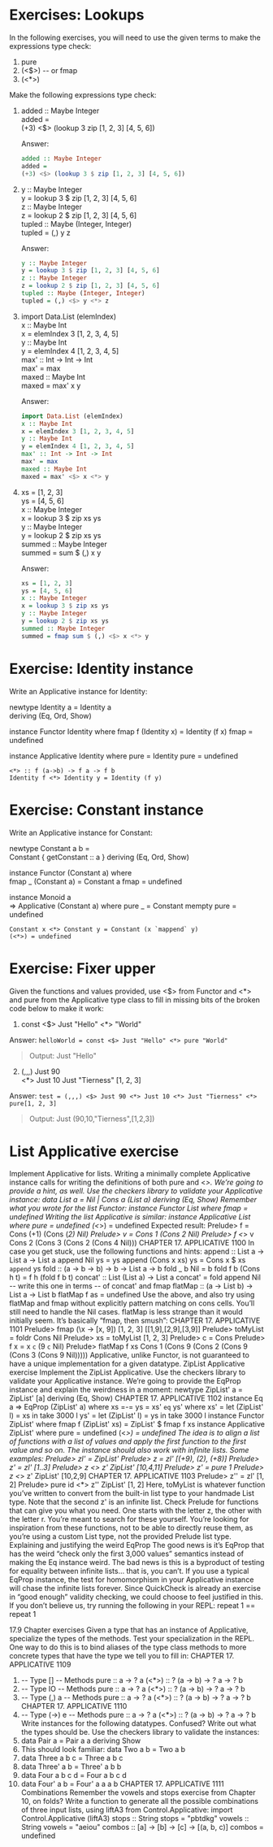 # Exercises: Lookups
In the following exercises, you will need to use the given terms
to make the expressions type check:
1. pure
2. (<$>) -- or fmap
3. (<*>)

Make the following expressions type check:

1. added :: Maybe Integer  
added =  
(+3) <$> (lookup 3 zip [1, 2, 3] [4, 5, 6]) 

    Answer:
    ```hs
    added :: Maybe Integer  
    added =  
    (+3) <$> (lookup 3 $ zip [1, 2, 3] [4, 5, 6])
    ```

2. y :: Maybe Integer  
y = lookup 3 $ zip [1, 2, 3] [4, 5, 6]  
z :: Maybe Integer  
z = lookup 2 $ zip [1, 2, 3] [4, 5, 6]  
tupled :: Maybe (Integer, Integer)  
tupled = (,) y z  

    Answer:
    ```hs
    y :: Maybe Integer  
    y = lookup 3 $ zip [1, 2, 3] [4, 5, 6]  
    z :: Maybe Integer  
    z = lookup 2 $ zip [1, 2, 3] [4, 5, 6]  
    tupled :: Maybe (Integer, Integer)  
    tupled = (,) <$> y <*> z
    ```


3. import Data.List (elemIndex)  
x :: Maybe Int  
x = elemIndex 3 [1, 2, 3, 4, 5]  
y :: Maybe Int  
y = elemIndex 4 [1, 2, 3, 4, 5]  
max' :: Int -> Int -> Int  
max' = max  
maxed :: Maybe Int  
maxed = max' x y  
    
    Answer:
    ```hs
    import Data.List (elemIndex)  
    x :: Maybe Int  
    x = elemIndex 3 [1, 2, 3, 4, 5]  
    y :: Maybe Int  
    y = elemIndex 4 [1, 2, 3, 4, 5]  
    max' :: Int -> Int -> Int  
    max' = max  
    maxed :: Maybe Int  
    maxed = max' <$> x <*> y
    ```


4. xs = [1, 2, 3]  
ys = [4, 5, 6]  
x :: Maybe Integer  
x = lookup 3 $ zip xs ys  
y :: Maybe Integer  
y = lookup 2 $ zip xs ys  
summed :: Maybe Integer  
summed = sum $ (,) x y  

    Answer:
    ```hs
    xs = [1, 2, 3]  
    ys = [4, 5, 6]  
    x :: Maybe Integer  
    x = lookup 3 $ zip xs ys  
    y :: Maybe Integer  
    y = lookup 2 $ zip xs ys  
    summed :: Maybe Integer  
    summed = fmap sum $ (,) <$> x <*> y 
    ```

# Exercise: Identity instance
Write an Applicative instance for Identity: 

newtype Identity a = Identity a  
    deriving (Eq, Ord, Show)  

instance Functor Identity where
    fmap f (Identity x) = Identity (f x)
    fmap = undefined  

instance Applicative Identity where
    pure = Identity
    pure = undefined

    <*> :: f (a->b) -> f a -> f b
    Identity f <*> Identity y = Identity (f y)

# Exercise: Constant instance
Write an Applicative instance for Constant:  

newtype Constant a b =  
    Constant { getConstant :: a }
    deriving (Eq, Ord, Show)

instance Functor (Constant a) where  
    fmap _ (Constant a) = Constant a
    fmap = undefined  

instance Monoid a  
    => Applicative (Constant a) where
    pure _ = Constant mempty
    pure = undefined

    Constant x <*> Constant y = Constant (x `mappend` y)
    (<*>) = undefined

# Exercise: Fixer upper  
Given the functions and values provided, use <$> from Functor
and <*> and pure from the Applicative type class to fill in missing
bits of the broken code below to make it work:  

1. const <$> Just "Hello" <*> "World" 

Answer:
`helloWorld = const <$> Just "Hello" <*> pure "World"`
> Output: Just "Hello"


2. (,,,) Just 90  
<*> Just 10 Just "Tierness" [1, 2, 3] 

Answer:
`test = (,,,) <$> Just 90 <*> Just 10 <*> Just "Tierness" <*> pure[1, 2, 3]`
> Output: Just (90,10,"Tierness",[1,2,3])

# List Applicative exercise
Implement Applicative for lists. Writing a minimally complete
Applicative instance calls for writing the definitions of both
pure and <*>. We’re going to provide a hint, as well. Use the
checkers library to validate your Applicative instance:
data List a =
Nil
| Cons a (List a)
deriving (Eq, Show)
Remember what you wrote for the list Functor:
instance Functor List where
fmap = undefined
Writing the list Applicative is similar:
instance Applicative List where
pure = undefined
(<*>) = undefined
Expected result:
Prelude> f = Cons (+1) (Cons (*2) Nil)
Prelude> v = Cons 1 (Cons 2 Nil)
Prelude> f <*> v
Cons 2 (Cons 3 (Cons 2 (Cons 4 Nil)))
CHAPTER 17. APPLICATIVE 1100
In case you get stuck, use the following functions and hints:
append :: List a -> List a -> List a
append Nil ys = ys
append (Cons x xs) ys =
Cons x $ xs `append` ys
fold :: (a -> b -> b) -> b -> List a -> b
fold _ b Nil = b
fold f b (Cons h t) = f h (fold f b t)
concat' :: List (List a) -> List a
concat' = fold append Nil
-- write this one in terms
-- of concat' and fmap
flatMap :: (a -> List b)
-> List a
-> List b
flatMap f as = undefined
Use the above, and also try using flatMap and fmap without
explicitly pattern matching on cons cells. You’ll still need to
handle the Nil cases.
flatMap is less strange than it would initially seem. It’s basically
“fmap, then smush”:
CHAPTER 17. APPLICATIVE 1101
Prelude> fmap (\x -> [x, 9]) [1, 2, 3]
[[1,9],[2,9],[3,9]]
Prelude> toMyList = foldr Cons Nil
Prelude> xs = toMyList [1, 2, 3]
Prelude> c = Cons
Prelude> f x = x `c` (9 `c` Nil)
Prelude> flatMap f xs
Cons 1 (Cons 9 (Cons 2
(Cons 9 (Cons 3 (Cons 9 Nil)))))
Applicative, unlike Functor, is not guaranteed to have a unique
implementation for a given datatype.
ZipList Applicative exercise
Implement the ZipList Applicative. Use the checkers library to
validate your Applicative instance. We’re going to provide the
EqProp instance and explain the weirdness in a moment:
newtype ZipList' a =
ZipList' [a]
deriving (Eq, Show)
CHAPTER 17. APPLICATIVE 1102
instance Eq a => EqProp (ZipList' a) where
xs =-= ys = xs' `eq` ys'
where xs' = let (ZipList' l) = xs
in take 3000 l
ys' = let (ZipList' l) = ys
in take 3000 l
instance Functor ZipList' where
fmap f (ZipList' xs) =
ZipList' $ fmap f xs
instance Applicative ZipList' where
pure = undefined
(<*>) = undefined
The idea is to align a list of functions with a list of values
and apply the first function to the first value and so on. The
instance should also work with infinite lists. Some examples:
Prelude> zl' = ZipList'
Prelude> z = zl' [(+9), (*2), (+8)]
Prelude> z' = zl' [1..3]
Prelude> z <*> z'
ZipList' [10,4,11]
Prelude> z' = pure 1
Prelude> z <*> z'
ZipList' [10,2,9]
CHAPTER 17. APPLICATIVE 1103
Prelude> z'' = zl' [1, 2]
Prelude> pure id <*> z''
ZipList' [1, 2]
Here, toMyList is whatever function you’ve written to convert
from the built-in list type to your handmade List type. Note
that the second z' is an infinite list. Check Prelude for functions
that can give you what you need. One starts with the letter z,
the other with the letter r. You’re meant to search for these
yourself. You’re looking for inspiration from these functions,
not to be able to directly reuse them, as you’re using a custom
List type, not the provided Prelude list type.
Explaining and justifying the weird EqProp The good news
is it’s EqProp that has the weird “check only the first 3,000
values” semantics instead of making the Eq instance weird.
The bad news is this is a byproduct of testing for equality
between infinite lists… that is, you can’t. If you use a typical
EqProp instance, the test for homomorphism in your Applicative
instance will chase the infinite lists forever. Since QuickCheck
is already an exercise in “good enough” validity checking, we
could choose to feel justified in this. If you don’t believe us,
try running the following in your REPL:
repeat 1 == repeat 1

17.9 Chapter exercises
Given a type that has an instance of Applicative, specialize the
types of the methods. Test your specialization in the REPL.
One way to do this is to bind aliases of the type class methods
to more concrete types that have the type we tell you to fill in:
CHAPTER 17. APPLICATIVE 1109
1. -- Type
[]
-- Methods
pure :: a -> ? a
(<*>) :: ? (a -> b) -> ? a -> ? b
2. -- Type
IO
-- Methods
pure :: a -> ? a
(<*>) :: ? (a -> b) -> ? a -> ? b
3. -- Type
(,) a
-- Methods
pure :: a -> ? a
(<*>) :: ? (a -> b) -> ? a -> ? b
CHAPTER 17. APPLICATIVE 1110
4. -- Type
(->) e
-- Methods
pure :: a -> ? a
(<*>) :: ? (a -> b) -> ? a -> ? b
Write instances for the following datatypes. Confused?
Write out what the types should be. Use the checkers library to
validate the instances:
1. data Pair a = Pair a a deriving Show
2. This should look familiar:
data Two a b = Two a b
3. data Three a b c = Three a b c
4. data Three' a b = Three' a b b
5. data Four a b c d = Four a b c d
6. data Four' a b = Four' a a a b
CHAPTER 17. APPLICATIVE 1111
Combinations
Remember the vowels and stops exercise from Chapter 10, on
folds? Write a function to generate all the possible combinations
of three input lists, using liftA3 from Control.Applicative:
import Control.Applicative (liftA3)
stops :: String
stops = "pbtdkg"
vowels :: String
vowels = "aeiou"
combos :: [a] -> [b] -> [c] -> [(a, b, c)]
combos = undefined